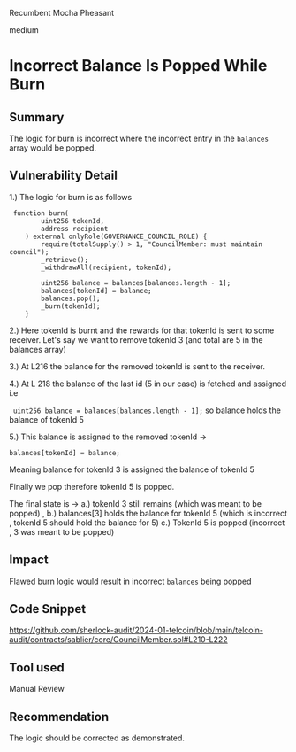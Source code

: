 Recumbent Mocha Pheasant

medium

# Incorrect Balance Is Popped While Burn

## Summary

The logic for burn is incorrect where the incorrect entry in the `balances` array would be popped.


## Vulnerability Detail

1.) The logic for burn is as follows 

```solidity
 function burn(
        uint256 tokenId,
        address recipient
    ) external onlyRole(GOVERNANCE_COUNCIL_ROLE) {
        require(totalSupply() > 1, "CouncilMember: must maintain council");
        _retrieve();
        _withdrawAll(recipient, tokenId);

        uint256 balance = balances[balances.length - 1];
        balances[tokenId] = balance;
        balances.pop();
        _burn(tokenId);
    }
```

2.) Here tokenId is burnt and the rewards for that tokenId is sent to some receiver. Let's say we want to remove tokenId 3 (and total are 5 in the balances array)

3.) At L216 the balance for the removed tokenId is sent to the receiver.

4.) At L 218 the balance of the last id (5 in our case) is fetched and assigned i.e

` uint256 balance = balances[balances.length - 1];` so balance holds the balance of tokenId 5

5.) This balance is assigned to the removed tokenId ->

`balances[tokenId] = balance;`

Meaning balance for tokenId 3 is assigned the balance of tokenId 5 

Finally we pop therefore tokenId 5 is popped.

The final state is -> a.) tokenId 3 still remains (which was meant to be popped) , 
b.) balances[3] holds the balance for tokenId 5 (which is incorrect , tokenId 5 should hold the balance for 5)
c.) TokenId 5 is popped (incorrect , 3 was meant to be popped)

## Impact

Flawed burn logic would result in incorrect `balances` being popped

## Code Snippet

https://github.com/sherlock-audit/2024-01-telcoin/blob/main/telcoin-audit/contracts/sablier/core/CouncilMember.sol#L210-L222

## Tool used

Manual Review

## Recommendation

The logic should be corrected as demonstrated.